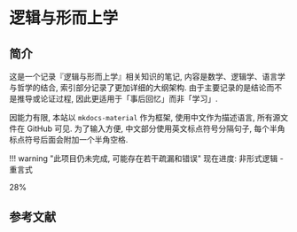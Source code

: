 # 逻辑与形而上学

## 简介
这是一个记录『逻辑与形而上学』相关知识的笔记, 内容是数学、逻辑学、语言学与哲学的结合, 索引部分记录了更加详细的大纲架构. 由于主要记录的是结论而不是推导或论证过程, 因此更适用于「事后回忆」而非「学习」.

因能力有限, 本站以 `mkdocs-material` 作为框架, 使用中文作为描述语言, 所有源文件在 GitHub 可见. 为了输入方便, 中文部分使用英文标点符号分隔句子, 每个半角标点符号后面会附加一个半角空格.

!!! warning "此项目仍未完成, 可能存在若干疏漏和错误"
    <label> 现在进度: 非形式逻辑 - 重言式 </label>
    <div class="progress-container">
        <div class="progress-percentage" style="width: 28%;"> 28% </div>
    </div>

## 参考文献

<div class="ref"> </div>

<style>
.ref {
    display: flex;
    flex-direction: column;
}

.entry {
    display: flex;
    flex-direction: row;
}

.index {
    min-width: 2.4em;
    font-weight: 600;
}
.index:before {
    content: "[";
}
.index:after {
    content: "]";
}

.value {
    flex-grow: 1;
}
</style>

<script>
entryList = [
    "蔡曙山.认知科学导论[M]. 人民出版社:北京, 2021:1-697.",
    "华东师范大学哲学系逻辑学教研室.形式逻辑[M]. 华东师大出版社:上海, 2016:1-193.",
    "[英]Julian Baggini, [美]Peter S. Fosl.简单的哲学[M]. 陶涛,译. 中国人民大学出版社:北京, 2016:1-266.",
    "Robin Turner,Nick Nicholas.Lojban For Beginners[EB/OL].",
    "蔡曙山,邹崇理.自然语言形式理论研究[M]. 人民出版社:北京, 2010:1-604.",
    "陈波.逻辑哲学[M]. 北京大学出版社:北京, 2006:1-364.",
    "黄敏.分析哲学导论[M]. 中山大学出版社:广州, 2009:1-362.",
    "[美]Stewart Shapiro.数学哲学：对数学的思考[M]. 郝兆宽,杨睿之,译. 复旦大学出版社:上海, 2009:1-281.",
    "汪芳庭.数学基础[M]. 高等教育出版社:北京, 2018:1-271.",
    "汪芳庭.数理逻辑[M]. 中国科学技术大学出版社:合肥, 2010:1-188.",
    "郝兆宽,杨睿之,杨跃.数理逻辑：证明及其限度[M]. 复旦大学出版社:上海, 2020:1-243.",
    "[美]Michael Sipser.计算理论导引[M]. 唐常杰,陈鹏,向勇,刘齐宏,译. 机械工业出版社:北京, 2006:155-220",
    "徐利治.现代数学手册·近代数学卷[M]. 华中科技大学出版社:武汉, 2001:1-52.",
    "熊金城.点集拓扑讲义[M]. 高等教育出版社:北京, 2020:1-162.",
    "Rob Nederpelt,Herman Geuvers.Type Theory and Formal Proof: an Introduction[M]. Cambridge UniversitPress:Cambridge, 2014:1-390.",
    "The Univalent Foundations Program.Homotopy Type Theory[EB/OL]."
];

entryList.forEach((item, index) => {
    const newEntry = document.createElement("div");
    const newValue = document.createElement("div");
    const newIndex = document.createElement("div");
    newEntry.className = "entry";
    newValue.className = "value";
    newIndex.className = "index";
    newValue.innerText = item;
    newIndex.innerText = index + 1;
    newEntry.append(newIndex);
    newEntry.append(newValue);
    document.querySelector(".ref").append(newEntry);
});
</script>
